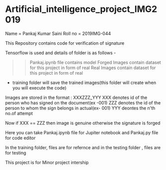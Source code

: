 # Artificial_intelligence_project_IMG2019
Name = Pankaj Kumar Saini
Roll no = 2019IMG-044

This Repository contains code for verification of signature

Tensorflow is used and details of folder is as follows -
>> Pankaj.ipynb file contains model
>> Forged Images contain dataset for this project in form of real 
>> Real Images contain dataset for this project in form of real 

* training folder will save the trained images(this folder will create when you will execute the code)


Images are stored in the format : XXXZZZ_YYY
XXX denotes id of the person who has signed on the document(ex -001)
ZZZ denotes the id of the person to whom the sign belongs in actual(ex- 001)
YYY deontes the n'th no.of attempt

Now if XXX == ZZZ then image is genuine otherwise the signature is forged



Here you can take 
Pankaj.ipynb file for Jupiter notebook
and Pankaj.py file for code editor

In the training folder, files are for refernce 
and in the testing folder , files are for testing 

This project is for Minor project intership
